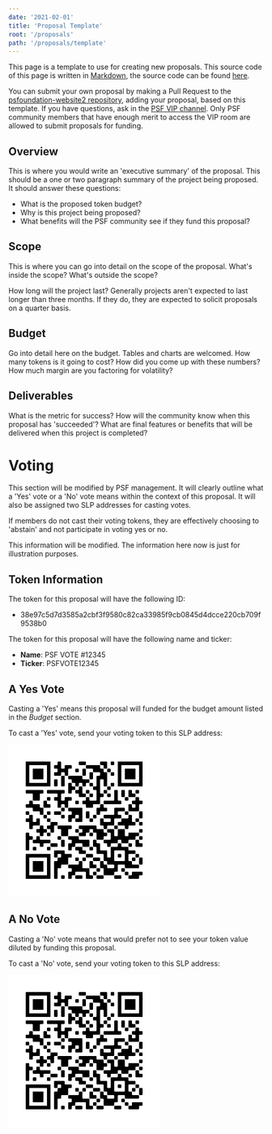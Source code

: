 ```yaml
---
date: '2021-02-01'
title: 'Proposal Template'
root: '/proposals'
path: '/proposals/template'
---
```


This page is a template to use for creating new proposals. This source code
of this page is written in [Markdown](https://www.markdownguide.org/getting-started/),
the source code can be found [here](https://github.com/Permissionless-Software-Foundation/psfoundation-website2).

You can submit your own proposal by making a Pull Request to
the [psfoundation-website2 repository](https://github.com/Permissionless-Software-Foundation/psfoundation-website2), adding your proposal, based on this template. If you
have questions, ask in the [PSF VIP channel](https://t.me/psf_vip). Only PSF
community members that have enough merit to access the VIP room are allowed to
submit proposals for funding.

## Overview
This is where you would write an 'executive summary' of the proposal. This should
be a one or two paragraph summary of the project being proposed. It should
answer these questions:
- What is the proposed token budget?
- Why is this project being proposed?
- What benefits will the PSF community see if they fund this proposal?

## Scope
This is where you can go into detail on the scope of the proposal. What's inside
the scope? What's outside the scope?

How long will the project last? Generally projects aren't expected to last longer
than three months. If they do, they are expected to solicit proposals on a
quarter basis.

## Budget
Go into detail here on the budget. Tables and charts are welcomed. How many tokens
is it going to cost? How did you come up with these numbers? How much margin
are you factoring for volatility?

## Deliverables
What is the metric for success? How will the community know when this proposal
has 'succeeded'? What are final features or benefits that will be delivered
when this project is completed?

# Voting
This section will be modified by PSF management. It will clearly outline what
a 'Yes' vote or a 'No' vote means within the context of this proposal. It will
also be assigned two SLP addresses for casting votes.

If members do not cast their voting tokens, they are effectively choosing to
'abstain' and not participate in voting yes or no.

This information will be modified. The information here now is just for illustration
purposes.

## Token Information
The token for this proposal will have the following ID:
- 38e97c5d7d3585a2cbf3f9580c82ca33985f9cb0845d4dcce220cb709f9538b0

The token for this proposal will have the following name and ticker:
- **Name**: PSF VOTE #12345
- **Ticker**: PSFVOTE12345

## A Yes Vote
Casting a 'Yes' means this proposal will funded for the budget amount listed in
the *Budget* section.

To cast a 'Yes' vote, send your voting token to this SLP address:

![simpleledger:qqsrke9lh257tqen99dkyy2emh4uty0vkyflye6lwa](./burn-qr.png)

## A No Vote
Casting a 'No' vote means that would prefer not to see your token value diluted
by funding this proposal.

To cast a 'No' vote, send your voting token to this SLP address:

![simpleledger:qqsrke9lh257tqen99dkyy2emh4uty0vkyflye6lwa](./burn-qr.png)
